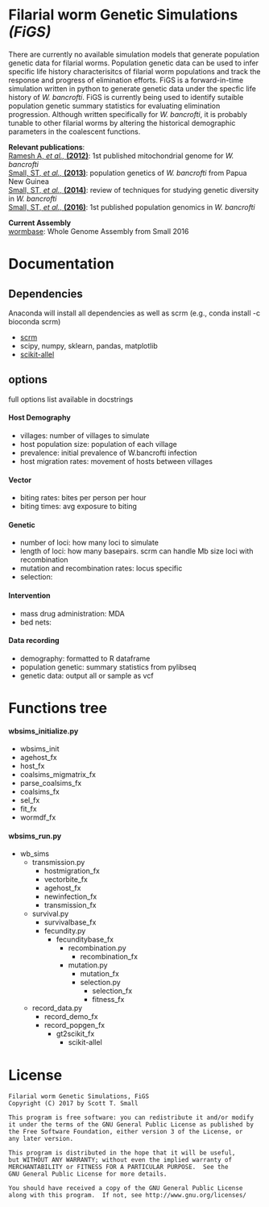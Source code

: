 # Filarial worm Genetic Simulations *(FiGS)*
There are currently no available simulation models that generate population genetic data for filarial worms. Population genetic data can be used to infer specific life history characterisitcs of filarial worm populations and track the response and progress of elimination efforts. FiGS is a forward-in-time simulation written in python to generate genetic data under the specfic life history of *W. bancrofti*. FiGS is currently being used to identify sutaible population genetic summary statistics for evaluating elimination progression. Although written specifically for *W. bancrofti*, it is probably tunable to other filarial worms by altering the historical demographic parameters in the coalescent functions.

**Relevant publications**:   
[Ramesh A, *et al.,* **(2012)**](https://www.ncbi.nlm.nih.gov/pmc/articles/PMC3725818/): 1st published mitochondrial genome for *W. bancrofti*  
[Small, ST, *et al.,* **(2013)**](http://journals.plos.org/plosntds/article?id=10.1371/journal.pntd.0002308): population genetics of *W. bancrofti* from Papua New Guinea  
[Small, ST, *et al.,* **(2014)**](http://europepmc.org/articles/pmc4257870): review of techniques for studying genetic diversity in *W. bancrofti*  
[Small, ST, *et al.,* **(2016)**](http://onlinelibrary.wiley.com/doi/10.1111/mec.13574/full): 1st published population genomics in *W. bancrofti*  

**Current Assembly**  
[wormbase](http://parasite.wormbase.org/Wuchereria_bancrofti_prjna275548/Info/Index): Whole Genome Assembly from Small 2016     

# Documentation
## Dependencies
Anaconda will install all dependencies as well as scrm (e.g., conda install -c bioconda scrm)  
* [scrm](https://scrm.github.io/)
* scipy, numpy, sklearn, pandas, matplotlib
* [scikit-allel](https://scikit-allel.readthedocs.io/en/latest/)

## options
full options list available in docstrings

#### Host Demography
* villages: number of villages to simulate
* host population size: population of each village
* prevalence: initial prevalence of W.bancrofti infection
* host migration rates: movement of hosts between villages

#### Vector
* biting rates: bites per person per hour
* biting times: avg exposure to biting

#### Genetic
* number of loci: how many loci to simulate
* length of loci: how many basepairs. scrm can handle Mb size loci with recombination
* mutation and recombination rates: locus specific
* selection:

#### Intervention
* mass drug administration: MDA
* bed nets: 

#### Data recording
* demography: formatted to R dataframe
* population genetic: summary statistics from pylibseq
* genetic data: output all or sample as vcf

# Functions tree
#### wbsims_initialize.py
* wbsims_init
 * agehost_fx
 * host_fx
 * coalsims_migmatrix_fx
 * parse_coalsims_fx
 * coalsims_fx
 * sel_fx
 * fit_fx
 * wormdf_fx

#### wbsims_run.py
* wb_sims
  * transmission.py
    * hostmigration_fx
    * vectorbite_fx
    * agehost_fx
    * newinfection_fx
    * transmission_fx
  * survival.py
    * survivalbase_fx
    * fecundity.py
      * fecunditybase_fx
        * recombination.py
          * recombination_fx
        * mutation.py
          * mutation_fx
          * selection.py
            * selection_fx
            * fitness_fx
  * record_data.py
    * record_demo_fx
    * record_popgen_fx
      * gt2scikit_fx
        * scikit-allel  
        
# License        
    Filarial worm Genetic Simulations, FiGS
    Copyright (C) 2017 by Scott T. Small

    This program is free software: you can redistribute it and/or modify
    it under the terms of the GNU General Public License as published by
    the Free Software Foundation, either version 3 of the License, or
    any later version.

    This program is distributed in the hope that it will be useful,
    but WITHOUT ANY WARRANTY; without even the implied warranty of
    MERCHANTABILITY or FITNESS FOR A PARTICULAR PURPOSE.  See the
    GNU General Public License for more details.

    You should have received a copy of the GNU General Public License
    along with this program.  If not, see http://www.gnu.org/licenses/
